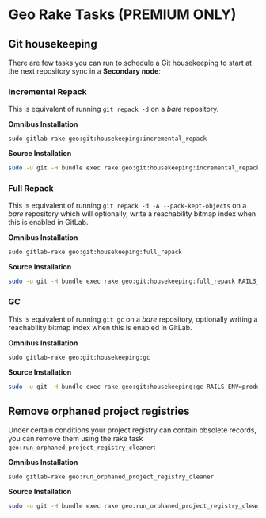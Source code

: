 # Geo Rake Tasks **(PREMIUM ONLY)**

## Git housekeeping

There are few tasks you can run to schedule a Git housekeeping to start at the
next repository sync in a **Secondary node**:

### Incremental Repack

This is equivalent of running `git repack -d` on a _bare_ repository.

**Omnibus Installation**

```
sudo gitlab-rake geo:git:housekeeping:incremental_repack
```

**Source Installation**

```bash
sudo -u git -H bundle exec rake geo:git:housekeeping:incremental_repack RAILS_ENV=production
```

### Full Repack

This is equivalent of running `git repack -d -A --pack-kept-objects` on a
_bare_ repository which will optionally, write a reachability bitmap index
when this is enabled in GitLab.

**Omnibus Installation**

```
sudo gitlab-rake geo:git:housekeeping:full_repack
```

**Source Installation**

```bash
sudo -u git -H bundle exec rake geo:git:housekeeping:full_repack RAILS_ENV=production
```

### GC

This is equivalent of running `git gc` on a _bare_ repository, optionally writing
a reachability bitmap index when this is enabled in GitLab.

**Omnibus Installation**

```
sudo gitlab-rake geo:git:housekeeping:gc
```

**Source Installation**

```bash
sudo -u git -H bundle exec rake geo:git:housekeeping:gc RAILS_ENV=production
```

## Remove orphaned project registries

Under certain conditions your project registry can contain obsolete records, you
can remove them using the rake task `geo:run_orphaned_project_registry_cleaner`:

**Omnibus Installation**

```
sudo gitlab-rake geo:run_orphaned_project_registry_cleaner
```

**Source Installation**

```bash
sudo -u git -H bundle exec rake geo:run_orphaned_project_registry_cleaner RAILS_ENV=production
```
